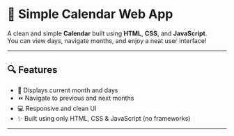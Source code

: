 # 📅 Simple Calendar Web App

A clean and simple **Calendar** built using **HTML**, **CSS**, and **JavaScript**.  
You can view days, navigate months, and enjoy a neat user interface!

---

## 🔍 Features

- 📆 Displays current month and days
- ⏪ Navigate to previous and next months
- 💻 Responsive and clean UI
- ✨ Built using only HTML, CSS & JavaScript (no frameworks)

---
